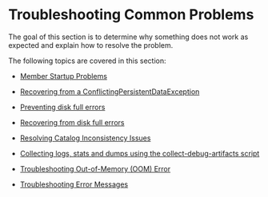 # Troubleshooting Common Problems

The goal of this section is to determine why something does not work as expected and explain how to resolve the problem.

The following topics are covered in this section:

* [Member Startup Problems](member_startup_problems.md)

* [Recovering from a ConflictingPersistentDataException](recovering_from_a_conflictingpersistentdataexception.md)

* [Preventing disk full errors](preventing_disk_full_errors.md)

* [Recovering from disk full errors](recovering_from_disk_full_errors.md)

* [Resolving Catalog Inconsistency Issues](catalog_inconsistency.md)

* [Collecting logs, stats and dumps using the collect-debug-artifacts script](collect_debug_artifacts.md)

* [Troubleshooting Out-of-Memory (OOM) Error](oom.md)

*   [Troubleshooting Error Messages](troubleshooting_error_messages.md)
